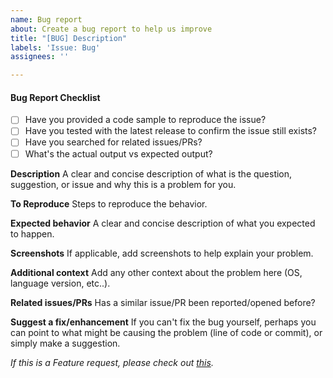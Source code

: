 ```yaml
---
name: Bug report
about: Create a bug report to help us improve
title: "[BUG] Description"
labels: 'Issue: Bug'
assignees: ''

---
```


#### Bug Report Checklist

- [ ] Have you provided a code sample to reproduce the issue?
- [ ] Have you tested with the latest release to confirm the issue still exists?
- [ ] Have you searched for related issues/PRs?
- [ ] What's the actual output vs expected output?

<!--
Please follow the issue template below for bug reports and feature requests.
-->

**Description**
A clear and concise description of what is the question, suggestion, or issue and why this is a problem for you.

**To Reproduce**
Steps to reproduce the behavior.

**Expected behavior**
A clear and concise description of what you expected to happen.

**Screenshots**
If applicable, add screenshots to help explain your problem.

**Additional context**
Add any other context about the problem here (OS, language version, etc..).


**Related issues/PRs**
Has a similar issue/PR been reported/opened before?

**Suggest a fix/enhancement**
If you can't fix the bug yourself, perhaps you can point to what might be causing the problem (line of code or commit), or simply make a suggestion.

*If this is a Feature request, please check out [this](feature_request.md).*
